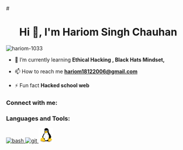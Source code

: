 #<h1 align="center">Hi 👋, I'm Hariom Singh Chauhan</h1>
<p align="left"> <img src="https://komarev.com/ghpvc/?username=hariom-1033&label=Profile%20views&color=0e75b6&style=flat" alt="hariom-1033" /> </p>

- 🌱 I’m currently learning **Ethical Hacking , Black Hats Mindset,**

- 📫 How to reach me **hariom18122006@gmail.com**

- ⚡ Fun fact **Hacked school web**

<h3 align="left">Connect with me:</h3>
<p align="left">
</p>

<h3 align="left">Languages and Tools:</h3>
<p align="left"> <a href="https://www.gnu.org/software/bash/" target="_blank" rel="noreferrer"> <img src="https://www.vectorlogo.zone/logos/gnu_bash/gnu_bash-icon.svg" alt="bash" width="40" height="40"/> </a> <a href="https://git-scm.com/" target="_blank" rel="noreferrer"> <img src="https://www.vectorlogo.zone/logos/git-scm/git-scm-icon.svg" alt="git" width="40" height="40"/> </a> <a href="https://www.linux.org/" target="_blank" rel="noreferrer"> <img src="https://raw.githubusercontent.com/devicons/devicon/master/icons/linux/linux-original.svg" alt="linux" width="40" height="40"/> </a> </p>

